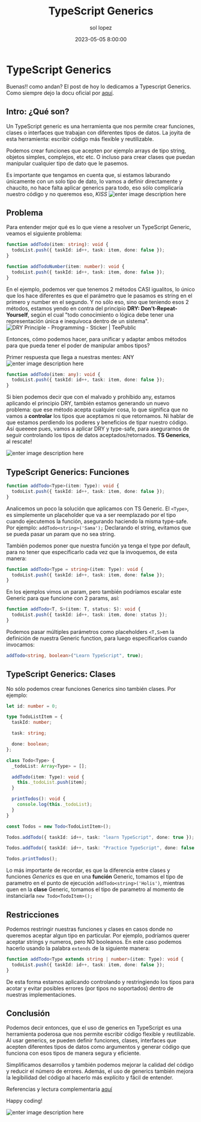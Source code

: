﻿---
date: 2023-05-05 8:00:00
layout: post
title: TypeScript Generics
description: Conceptos y ejemplos!
language: es
image: "../assets/img/ts-generics.jpg"
category: CODE
tags:
  - typescript
  - humor
author: sol lopez
---

# TypeScript Generics

Buenas!! como andan? El post de hoy lo dedicamos a Typescript Generics. Como siempre dejo la docu oficial por [aquí](https://www.typescriptlang.org/docs/handbook/2/generics.html).

## Intro: ¿Qué son?

Un TypeScript generic es una herramienta que nos permite crear funciones, clases o interfaces que trabajan con diferentes tipos de datos.
La joyita de esta herramienta: escribir código más flexible y reutilizable.

Podemos crear funciones que acepten por ejemplo arrays de tipo string, objetos simples, complejos, etc etc. O incluso para crear clases que puedan manipular cualquier tipo de dato que le pasemos.

Es importante que tengamos en cuenta que, si estamos laburando únicamente con un solo tipo de dato, lo vamos a definir directamente y chaucito, no hace falta aplicar generics para todo, eso sólo complicaría nuestro código y no queremos eso, _KISS_
![enter image description here](https://media.designrush.com/agencies/262188/conversions/.K.I.S.S.-Software-logo-profile.jpg)

## Problema

Para entender mejor qué es lo que viene a resolver un TypeScript Generic, veamos el siguiente problema:

```typescript
function addTodo(item: string): void {
  todoList.push({ taskId: id++, task: item, done: false });
}

function addTodoNumber(item: number): void {
  todoList.push({ taskId: id++, task: item, done: false });
}
```

En el ejemplo, podemos ver que tenemos 2 métodos CASI igualitos, lo único que los hace diferentes es que el parámetro que le pasamos es string en el primero y number en el segundo.
Y no sólo eso, sino que teniendo esos 2 métodos, estamos yendo en contra del principio **DRY: Don’t-Repeat-Yourself**, según el cual "todo conocimiento o lógica debe tener una representación única e inequívoca dentro de un sistema".
![DRY Principle - Programming - Sticker | TeePublic](https://res.cloudinary.com/teepublic/image/private/s--w3Kox9HB--/c_crop,x_10,y_10/c_fit,w_1109/c_crop,g_north_west,h_709,w_1260,x_-76,y_-69/co_rgb:000000,e_colorize,u_Misc:One%20Pixel%20Gray/c_scale,g_north_west,h_709,w_1260/fl_layer_apply,g_north_west,x_-76,y_-69/bo_0px_solid_white/t_Resized%20Artwork/c_fit,g_north_west,h_1054,w_1054/co_ffffff,e_outline:53/co_ffffff,e_outline:inner_fill:53/co_bbbbbb,e_outline:3:1000/c_mpad,g_center,h_1260,w_1260/b_rgb:eeeeee/c_limit,f_auto,h_630,q_90,w_630/v1559692427/production/designs/4993681_0.jpg)

Entonces, cómo podemos hacer, para unificar y adaptar ambos métodos para que pueda tener el poder de manipular ambos tipos?

Primer respuesta que llega a nuestras mentes: ANY
![enter image description here](https://i.pinimg.com/736x/11/81/07/118107c3d36f9e5fd9481fce48dd56df.jpg)

```typescript
function addTodo(item: any): void {
  todoList.push({ taskId: id++, task: item, done: false });
}
```

Si bien podemos decir que con el malvado y prohibido any, estamos aplicando el principio DRY, también estamos generando un nuevo problema: que ese método acepta cualquier cosa, lo que significa que no vamos a **controlar** los tipos que aceptamos ni que retornamos. Ni hablar de que estamos perdiendo los poderes y beneficios de tipar nuestro código.
Así queeeee pues, vamos a aplicar DRY y type-safe, para asegurarnos de seguir controlando los tipos de datos aceptados/retornados. **TS Generics**, al rescate!

![enter image description here](https://www.meme-arsenal.com/memes/dbbb12279c0e4e7b07c6d822efab1d30.jpg)

## TypeScript Generics: Funciones

```typescript
function addTodo<Type>(item: Type): void {
  todoList.push({ taskId: id++, task: item, done: false });
}
```

Analicemos un poco la solución que aplicamos con TS Generic. El `<Type>`, es simplemente un placeholder que va a ser reemplazado por el tipo cuando ejecutemos la función, asegurando haciendo la misma type-safe.
Por ejemplo: `addTodo<string>('Sama');`
Declarando el string, evitamos que se pueda pasar un param que no sea string.

También podemos poner que nuestra función ya tenga el type por default, para no tener que especificarlo cada vez que la invoquemos, de esta manera:

```typescript
function addTodo<Type = string>(item: Type): void {
  todoList.push({ taskId: id++, task: item, done: false });
}
```

En los ejemplos vimos un param, pero también podríamos escalar este Generic para que funcione con 2 params, así:

```typescript
function addTodo<T, S>(item: T, status: S): void {
  todoList.push({ taskId: id++, task: item, done: status });
}
```

Podemos pasar múltiples parámetros como placeholders `<T,S>`en la definición de nuestra Generic function, para luego especificarlos cuando invocamos:

```typescript
addTodo<string, boolean>("Learn TypeScript", true);
```

## TypeScript Generics: Clases

No sólo podemos crear funciones Generics sino también clases. Por ejemplo:

```typescript
let id: number = 0;

type TodoListItem = {
  taskId: number;

  task: string;

  done: boolean;
};

class Todo<Type> {
  _todoList: Array<Type> = [];

  addTodo(item: Type): void {
    this._todoList.push(item);
  }

  printTodos(): void {
    console.log(this._todoList);
  }
}

const Todos = new Todo<TodoListItem>();

Todos.addTodo({ taskId: id++, task: "learn TypeScript", done: true });

Todos.addTodo({ taskId: id++, task: "Practice TypeScript", done: false });

Todos.printTodos();
```

Lo más importante de recordar, es que la diferencia entre clases y funciones _Generics_ es que en una **función** Generic, tomamos el tipo de parametro en el punto de ejecución `addTodo<string>('Holis')`, mientras quen en la **clase** Generic, tomamos el tipo de parametro al momento de instanciarla `new Todo<TodoItem>();`

## Restricciones

Podemos restringir nuestras funciones y clases en casos donde no queremos aceptar algun tipo en particular.
Por ejemplo, podríamos querer aceptar strings y numeros, pero NO booleanos.
En este caso podemos hacerlo usando la palabra `extends` de la siguiente manera:

```typescript
function addTodo<Type extends string | number>(item: Type): void {
  todoList.push({ taskId: id++, task: item, done: false });
}
```

De esta forma estamos aplicando controlando y restringiendo los tipos para acotar y evitar posibles errores (por tipos no soportados) dentro de nuestras implementaciones.

## Conclusión

Podemos decir entonces, que el uso de generics en TypeScript es una herramienta poderosa que nos permite escribir código flexible y reutilizable. Al usar generics, se pueden definir funciones, clases, interfaces que acepten diferentes tipos de datos como argumentos y generar código que funciona con esos tipos de manera segura y eficiente.

Simplificamos desarrollos y también podemos mejorar la calidad del código y reducir el número de errores.
Además, el uso de generics también mejora la legibilidad del código al hacerlo más explícito y fácil de entender.

Referencias y lectura complementaria [aquí](https://blog.openreplay.com/keeping-your-typescript-code-dry-with-generics/)

Happy coding!

![enter image description here](https://www.digitalmomblog.com/wp-content/uploads/2019/04/happy-friday-meme-work-from-home.jpeg)
